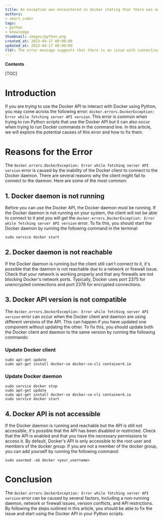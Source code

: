 ```yaml
---
title: An exception was encountered in docker stating that there was an error in retrieving the server's API version
authors:
- smart_coder
tags:
- python
- knowledge
thumbnail: images/python.png
created_at: 2023-04-17 00:00:00
updated_at: 2023-04-17 00:00:00
tldr: The error message suggests that there is an issue with connecting to the Docker API to retrieve its version in a Python script.
---
```


**Contents**

[TOC]

# Introduction
If you are trying to use the Docker API to interact with Docker using Python, you may come across the following error: `docker.errors.DockerException: Error while fetching server API version`. This error is common when trying to run Python scripts that use the Docker API but it can also occur when trying to run Docker commands in the command line. In this article, we will explore the potential causes of this error and how to fix them.

# Reasons for the Error
The `docker.errors.DockerException: Error while fetching server API version` error is caused by the inability of the Docker client to connect to the Docker daemon. There are several reasons why the client might fail to connect to the daemon. Here are some of the most common:

## 1. Docker daemon is not running
Before you can use the Docker API, the Docker daemon must be running. If the Docker daemon is not running on your system, the client will not be able to connect to it and you will get the `docker.errors.DockerException: Error while fetching server API version` error. To fix this, you should start the Docker daemon by running the following command in the terminal:

```
sudo service docker start
```

## 2. Docker daemon is not reachable
If the Docker daemon is running but the client still can't connect to it, it's possible that the daemon is not reachable due to a network or firewall issue. Check that your network is working properly and that any firewalls are not blocking Docker's network ports. Typically, Docker uses port 2375 for unencrypted connections and port 2376 for encrypted connections.

## 3. Docker API version is not compatible
The `docker.errors.DockerException: Error while fetching server API version` error can occur when the Docker client and daemon are using different versions of the API. This can happen if you have updated one component without updating the other. To fix this, you should update both the Docker client and daemon to the same version by running the following commands:

### Update Docker client
```
sudo apt-get update
sudo apt-get install docker-ce docker-ce-cli containerd.io
```

### Update Docker daemon
```
sudo service docker stop
sudo apt-get update
sudo apt-get install docker-ce docker-ce-cli containerd.io
sudo service docker start
```

## 4. Docker API is not accessible
If the Docker daemon is running and reachable but the API is still not accessible, it's possible that the API has been disabled or restricted. Check that the API is enabled and that you have the necessary permissions to access it. By default, Docker's API is only accessible to the root user and members of the docker group. If you are not a member of the docker group, you can add yourself by running the following command:

```
sudo usermod -aG docker <your_username>
```

# Conclusion
The `docker.errors.DockerException: Error while fetching server API version` error can be caused by several factors, including a non-running daemon, network or firewall issues, version conflicts, and API restrictions. By following the steps outlined in this article, you should be able to fix the issue and start using the Docker API in your Python scripts.
